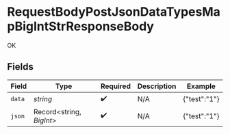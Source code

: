 # RequestBodyPostJsonDataTypesMapBigIntStrResponseBody

OK


## Fields

| Field                    | Type                     | Required                 | Description              | Example                  |
| ------------------------ | ------------------------ | ------------------------ | ------------------------ | ------------------------ |
| `data`                   | *string*                 | :heavy_check_mark:       | N/A                      | {"test":"1"}             |
| `json`                   | Record<string, *BigInt*> | :heavy_check_mark:       | N/A                      | {"test":"1"}             |